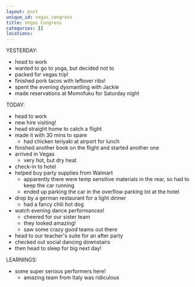 ```yaml
---
layout: post
unique_id: vegas_congress
title: Vegas Congress
categories: []
locations: 
---
```


YESTERDAY:
* head to work
* wanted to go to yoga, but decided not to
* packed for vegas trip!
* finished pork tacos with leftover ribs!
* spent the evening dysmantling with Jackie
* made reservations at Momofuku for Saturday night

TODAY:
* head to work
* new hire visiting!
* head straight home to catch a flight
* made it with 30 mins to spare
  * had chicken teriyaki at airport for lunch
* finished another book on the flight and started another one
* arrived in Vegas
  * very hot, but dry heat
* check-in to hotel
* helped buy party supplies from Walmart
  * apparently there were temp sensitive materials in the rear, so had to keep the car running
  * ended up parking the car in the overflow parking lot at the hotel
* drop by a german restaurant for a light dinner
  * had a fancy chili hot dog
* watch evening dance performances!
  * cheered for our sister team
  * they looked amazing!
  * saw some crazy good teams out there
* head to our teacher's suite for an after party
* checked out social dancing downstairs
* then head to sleep for big next day!

LEARNINGS:
* some super serious performers here!
  * amazing team from Italy was ridiculous
